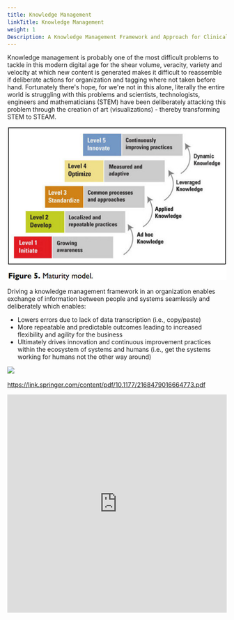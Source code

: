 ```yaml
---
title: Knowledge Management
linkTitle: Knowledge Management
weight: 1
Description: A Knowledge Management Framework and Approach for Clinical Development
---
```


Knowledge management is probably one of the most difficult problems to tackle in this modern digital age for the shear volume, veracity, variety and velocity at which new content is generated makes it difficult to reassemble if deliberate actions for organization and tagging where not taken before hand.  Fortunately there's hope, for we're not in this alone, literally the entire world is struggling with this problems and scientists, technologists, engineers and mathematicians (STEM) have been deliberately attacking this problem through the creation of art (visualizations) - thereby transforming STEM to STEAM.

![Maturity Model](maturity-model.jfif)

Driving a knowledge management framework in an organization enables exchange of information between people and systems seamlessly and deliberately which enables:

-   Lowers errors due to lack of data transcription (i.e., copy/paste)
-   More repeatable and predictable outcomes leading to increased flexibility and agility for the business
-   Ultimately drives innovation and continuous improvement practices within the ecosystem of systems and humans (i.e., get the systems working for humans not the other way around)

![](Foundations-Clinical_QMS.webp)


https://link.springer.com/content/pdf/10.1177/2168479016664773.pdf

<iframe src="https://link.springer.com/content/pdf/10.1177/2168479016664773.pdf" style="border:none; width:100%; height:500px;" allowfullscreen></iframe>